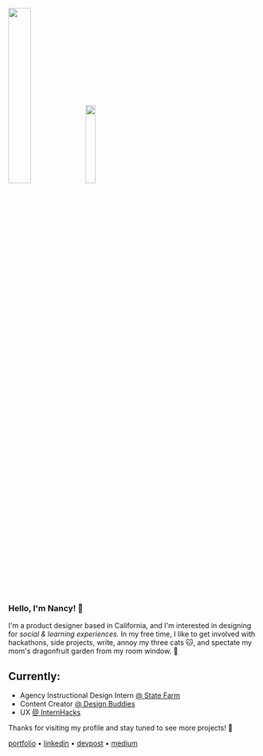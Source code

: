 <!-- ![dancing dragonfruits and oranges zooming in and out delicously](https://media.giphy.com/media/5tmSb8L44ZUyg7fFgx/giphy.gif) -->
<p float="left">
  <img src="https://media.giphy.com/media/5tmSb8L44ZUyg7fFgx/giphy.gif" width="30%" height="30%" />
  <img src="https://media.giphy.com/media/vFKqnCdLPNOKc/giphy.gif" width="20%" height="20%" />
 </p>

### Hello, I'm Nancy! 👋
I'm a product designer based in California, and I'm interested in designing for _social & learning experiences._ In my free time, I like to get involved with hackathons, side projects, write, annoy my three cats :cat:, and spectate my mom's dragonfruit garden from my room window. :dragon:

## Currently:
* Agency Instructional Design Intern [@ State Farm](https://www.statefarm.com/)
* Content Creator [@ Design Buddies](https://www.designbuddies.community/)
* UX [@ InternHacks](https://internhacks.com/)

Thanks for visiting my profile and stay tuned to see more projects! :seedling:

[portfolio](http://nancyzuo.me) • [linkedin](https://www.linkedin.com/in/nancyzuo/) • [devpost](https://devpost.com/nancyzuo) • [medium](https://nzzuo.medium.com/confessions-from-my-high-school-experience-in-the-bay-area-bf549ee851e2)
